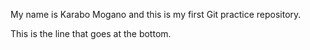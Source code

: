 My name is Karabo Mogano and this is my first Git practice repository.

This is the line that goes at the bottom.